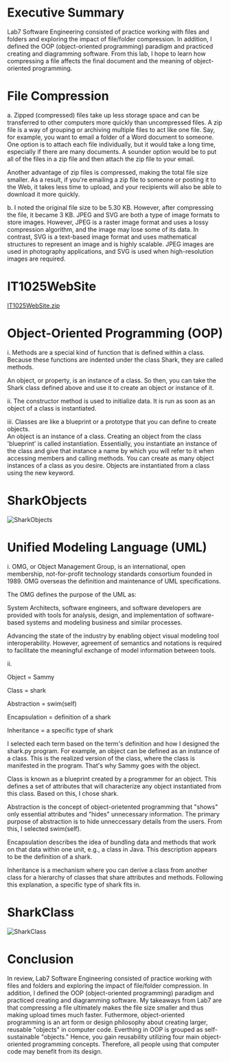 # Executive Summary

Lab7 Software Engineering consisted of practice working with files and folders and exploring the impact of file/folder compression.  In addition, I defined the OOP (object-oriented programming) paradigm and practiced creating and diagramming software.  From this lab, I hope to learn how compressing a file affects the final document and the meaning of object-oriented programming.

# File Compression

a. Zipped (compressed) files take up less storage space and can be transferred to other computers more quickly than uncompressed files.  A zip file is a way of grouping or archiving multiple files to act like one file.  Say, for example, you want to email a folder of a Word document to someone.  One option is to attach each file individually, but it would take a long time, especially if there are many documents.  A sounder option would be to put all of the files in a zip file and then attach the zip file to your email.

Another advantage of zip files is compressed, making the total file size smaller.  As a result, if you're emailing a zip file to someone or posting it to the Web, it takes less time to upload, and your recipients will also be able to download it more quickly.

b. I noted the original file size to be 5.30 KB.  However, after compressing the file, it became 3 KB.  JPEG and SVG are both a type of image formats to store images.  However, JPEG is a raster image format and uses a lossy compression algorithm, and the image may lose some of its data.  In contrast, SVG is a text-based image format and uses mathematical structures to represent an image and is highly scalable.  JPEG images are used in photography applications, and SVG is used when high-resolution images are required.

# IT1025WebSite

[IT1025WebSite.zip](https://github.com/samer27/SamIT1025/files/7626007/IT1025WebSite.zip)

# Object-Oriented Programming (OOP)

i. Methods are a special kind of function that is defined within a class.  Because these functions are indented under the class Shark, they are called methods.

An object, or property, is an instance of a class.  So then, you can take the Shark class defined above and use it to create an object or instance of it.

ii. The constructor method is used to initialize data.  It is run as soon as an object of a class is instantiated.

iii. Classes are like a blueprint or a prototype that you can define to create objects.  
An object is an instance of a class.
Creating an object from the class 'blueprint' is called instantiation.  Essentially, you instantiate an instance of the class and give that instance a name by which you will refer to it when accessing members and calling methods.  You can create as many object instances of a class as you desire.  Objects are instantiated from a class using the new keyword.

# SharkObjects

![SharkObjects](https://user-images.githubusercontent.com/90066230/144709991-fb805121-028c-4dcc-925c-d65e29007386.jpg)

# Unified Modeling Language (UML)

i. OMG, or Object Management Group, is an international, open membership, not-for-profit technology standards consortium founded in 1989.  OMG overseas the definition and maintenance of UML specifications.

The OMG defines the purpose of the UML as:

System Architects, software engineers, and software developers are provided with tools for analysis, design, and implementation of software-based systems and modeling business and similar processes.

Advancing the state of the industry by enabling object visual modeling tool interoperability.  However, agreement of semantics and notations is required to facilitate the meaningful exchange of model information between tools.

ii.

Object = Sammy

Class = shark

Abstraction = swim(self)

Encapsulation = definition of a shark

Inheritance = a specific type of shark

I selected each term based on the term's definition and how I designed the shark.py program.  For example, an object can be defined as an instance of a class.  This is the realized version of the class, where the class is manifested in the program.  That's why Sammy goes with the object.

Class is known as a blueprint created by a programmer for an object.  This defines a set of attributes that will characterize any object instantiated from this class.  Based on this, I chose shark. 

Abstraction is the concept of object-orietented programming that "shows" only essential attributes and "hides" unnecessary information.  The primary purpose of abstraction is to hide unneccessary details from the users.  From this, I selected swim(self).

Encapsulation describes the idea of bundling data and methods that work on that data within one unit, e.g., a class in Java.  This description appears to be the definition of a shark.

Inheritance is a mechanism where you can derive a class from another class for a hierarchy of classes that share attributes and methods.  Following this explanation, a specific type of shark fits in.

# SharkClass

![SharkClass](https://user-images.githubusercontent.com/90066230/144747269-3c296748-78c0-42dc-a1be-40bf2a7c21e3.jpeg)

# Conclusion

In review, Lab7 Software Engineering consisted of practice working with files and folders and exploring the impact of file/folder compression.  In addition, I defined the OOP (object-oriented programming) paradigm and practiced creating and diagramming software.  My takeaways from Lab7 are that compressing a file ultimately makes the file size smaller and thus making upload times much faster.  Futhermore, object-oriented programming is an art form or design philosophy about creating larger, reusable "objects" in computer code.  Everthing in OOP is grouped as self-sustainable "objects."  Hence, you gain reusability utilizing four main object-oriented programming concepts.  Therefore, all people using that computer code may benefit from its design.
